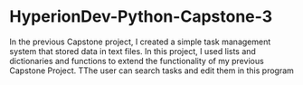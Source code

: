 # HyperionDev-Python-Capstone-3

In the previous Capstone project, I created a simple task management system that stored data in text files. In this project, I used lists and dictionaries and functions to extend the functionality of my previous Capstone Project. TThe user can search tasks and edit them in this program
